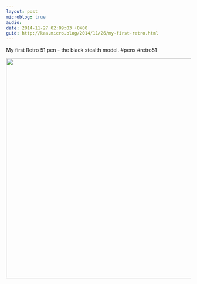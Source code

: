 ```yaml
---
layout: post
microblog: true
audio: 
date: 2014-11-27 02:09:03 +0400
guid: http://kaa.micro.blog/2014/11/26/my-first-retro.html
---
```

My first Retro 51 pen - the black stealth model. #pens #retro51

<img src="https://www.kaa.bz/uploads/2018/b3c6f0fd6d.jpg" width="600" height="600" />
